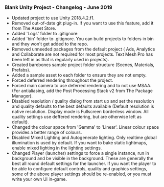 ### Blank Unity Project  - Changelog - June 2019 ### 

* Updated project to use Unity 2018.4.2.f1.
* Removed out-of-date git plug-in.  If you want to use this feature, add it from The Asset Store.
* Added 'Logs' folder to .gitignore
* Added 'bin' folder to .gitignore.  You can build projects to folders in bin and they won't get added to the repo.
* Removed unneeded packages from the default project ( Ads, Analytics and Collaborate are not required for most projects.  Text Mesh Pro has been left in as that is regularly used in projects).
* Created barebones sample project folder structure (Scenes, Materials, Prefabs).
* Added a sample asset to each folder to ensure they are not empty.
* Forced deferred rendering throughout the project.
* Forced main camera to use deferred rendering and to not use MSAA.  (For antialiasing, add the Post Processing Stack v2 from The Package Manager).
* Disabled resolution / quality dialog from start up and set the resolution and quality defaults to the best defaults available (Default resolution is native resolution.  Display mode is Fullscreen borderless window.  All quality settings use deffered rendering, but are otherwise left as default).
* Changed the colour space from 'Gamma' to 'Linear'.  Linear colour space provides a better range of colours.
* Disabled Mixed Lighting and Autogenerate lighting.  Only realtime global illumination is used by default.  If you want to bake static lightmaps, enable mixed lighting in the lighting settings.
* Changed Player (launcher) settings to force a single instance, run in background and be visible in the background.  These are generally the best all round default settings for the launcher.  If you want the player to be able to configure default controls, quality and graphics settings, some of the above player settings should be re-enabled, or you must write your own UI in-game.


